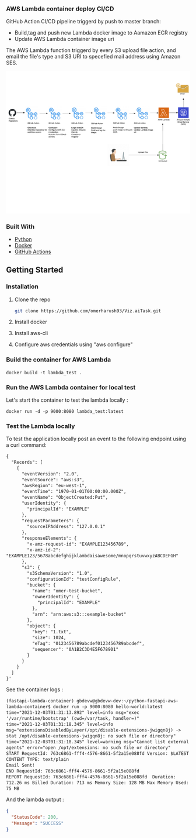 ### AWS Lambda container deploy CI/CD

GitHub Action CI/CD pipeline triggerd by push to master branch:
- Build,tag and push new Lambda docker image to Aamazon ECR registry
- Update AWS Lambda container image uri

The AWS Lambda function triggerd by every S3 upload file action, and email the file's type and S3 URI to specefied mail address using Amazon SES.

<img src="images/diagram.png" />
                                                
### Built With

* [Python](https://www.python.org/)
* [Docker](https://www.docker.com/)
* [GitHub Actions](https://github.com/features/actions/)

## Getting Started

### Installation

1. Clone the repo    
   ```sh
   git clone https://github.com/omerharush93/Viz.aiTask.git
   ```
3. Install docker

4. Install aws-cli

5. Configure aws credentials using "aws configure"


### Build the container for AWS Lambda

```
docker build -t lambda_test . 
```


### Run the AWS Lambda container for local test

Let's start the container to test the lambda locally :

```
docker run -d -p 9000:8080 lambda_test:latest
```


### Test the Lambda locally

To test the application locally post an event to the following endpoint using a curl command:

```
{
  "Records": [
    {
      "eventVersion": "2.0",
      "eventSource": "aws:s3",
      "awsRegion": "eu-west-1",
      "eventTime": "1970-01-01T00:00:00.000Z",
      "eventName": "ObjectCreated:Put",
      "userIdentity": {
        "principalId": "EXAMPLE"
      },
      "requestParameters": {
        "sourceIPAddress": "127.0.0.1"
      },
      "responseElements": {
        "x-amz-request-id": "EXAMPLE123456789",
        "x-amz-id-2": "EXAMPLE123/5678abcdefghijklambdaisawesome/mnopqrstuvwxyzABCDEFGH"
      },
      "s3": {
        "s3SchemaVersion": "1.0",
        "configurationId": "testConfigRule",
        "bucket": {
          "name": "omer-test-bucket",
          "ownerIdentity": {
            "principalId": "EXAMPLE"
          },
          "arn": "arn:aws:s3:::example-bucket"
        },
        "object": {
          "key": "1.txt",
          "size": 1024,
          "eTag": "0123456789abcdef0123456789abcdef",
          "sequencer": "0A1B2C3D4E5F678901"
        }
      }
    }
  ]
}'
```

See the container logs :
```
(fastapi-lambda-container) gbdevw@gbdevw-dev:~/python-fastapi-aws-lambda-container$ docker run -p 9000:8080 hello-world:latest
time="2021-12-03T01:31:13.892" level=info msg="exec '/var/runtime/bootstrap' (cwd=/var/task, handler=)"
time="2021-12-03T01:31:18.345" level=info msg="extensionsDisabledByLayer(/opt/disable-extensions-jwigqn8j) -> stat /opt/disable-extensions-jwigqn8j: no such file or directory"
time="2021-12-03T01:31:18.345" level=warning msg="Cannot list external agents" error="open /opt/extensions: no such file or directory"
START RequestId: 763c6861-fff4-4576-8661-5f2a15e088fd Version: $LATEST
CONTENT TYPE: text/plain
Email Sent!
END RequestId: 763c6861-fff4-4576-8661-5f2a15e088fd
REPORT RequestId: 763c6861-fff4-4576-8661-5f2a15e088fd	Duration: 712.26 ms	Billed Duration: 713 ms	Memory Size: 128 MB	Max Memory Used: 75 MB	
```

And the lambda output :

```json
{
  "StatusCode": 200,
  "Message": "SUCCESS"
}
```
